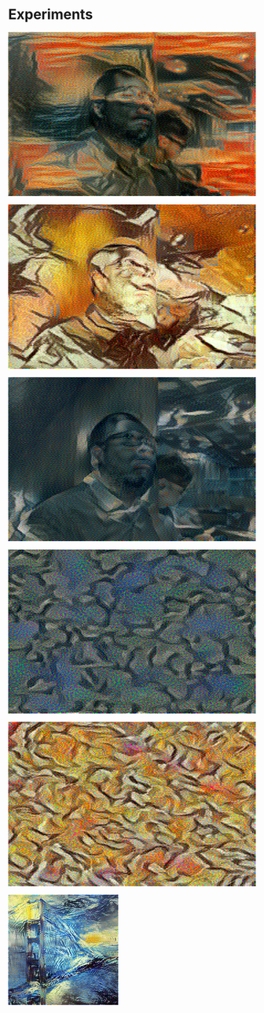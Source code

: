 # Experiments
![](../assets/neural_style_000.png)

![](../assets/neural_style_001.png)

![](../assets/neural_style_002.png)

![](../assets/neural_style_003.png)

![](../assets/neural_style_004.png)

![](../assets/neural_style_golden_gate_bridge.png)
